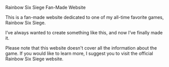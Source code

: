 Rainbow Six Siege Fan-Made Website

This is a fan-made website dedicated to one of my all-time favorite games, Rainbow Six Siege.

I’ve always wanted to create something like this, and now I’ve finally made it.

Please note that this website doesn't cover all the information about the game.
If you would like to learn more, I suggest you to visit the official Rainbow Six Siege website.
